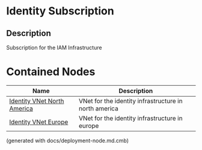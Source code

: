 # Identity Subscription
## Description
Subscription for the IAM Infrastructure

# Contained Nodes
Name | Description 
---|---
[Identity  VNet North America](../../../mybank/it-management/azure/identity-vnet-north-america.md) | VNet for the identity infrastructure in north america
[Identity VNet Europe](../../../mybank/it-management/azure/identity-vnet-europe.md) | VNet for the identity infrastructure in europe


(generated with docs/deployment-node.md.cmb)
